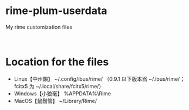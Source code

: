 # rime-plum-userdata
My rime customization files

<br />

# Location for the files
* Linux【中州韻】 ~/.config/ibus/rime/ （0.9.1 以下版本爲 ~/.ibus/rime/；fcitx5 为 ~/.local/share/fcitx5/rime/）
* Windows【小狼毫】 %APPDATA%\Rime
* MacOS【鼠鬚管】 ~/Library/Rime/
